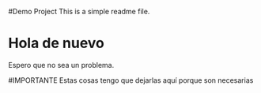 #Demo Project
This is a simple readme file.

# Hola de nuevo
Espero que no sea un problema.

#IMPORTANTE
Estas cosas tengo que dejarlas aquí porque son necesarias
